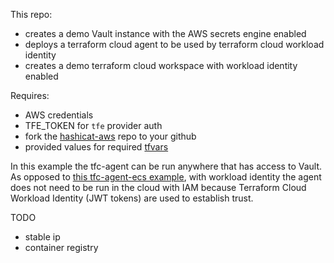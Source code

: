 This repo:
* creates a demo Vault instance with the AWS secrets engine enabled
* deploys a terraform cloud agent to be used by terraform cloud workload identity
* creates a demo terraform cloud workspace with workload identity enabled

Requires:
* AWS credentials
* TFE_TOKEN for `tfe` provider auth
* fork the [hashicat-aws](https://github.com/hashicorp/hashicat-aws) repo to your github
* provided values for required [tfvars](./variables.tf)

In this example the tfc-agent can be run anywhere that has access to Vault. As opposed to [this tfc-agent-ecs example](https://github.com/assareh/tfc-agent/tree/master/tfc-agent-ecs), with workload identity the agent does not need to be run in the cloud with IAM because Terraform Cloud Workload Identity (JWT tokens) are used to establish trust. 

TODO
* stable ip
* container registry